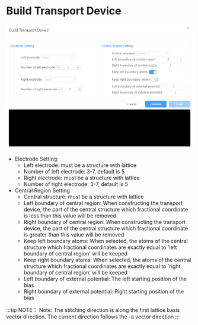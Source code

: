 # Build Transport Device


![build_crystal](../../nested/qstudio_manual_build_transport.png)

- Electrode Setting
  - Left electrode: must be a structure with lattice
  - Number of left electrode: 3-7, default is 5
  - Right electrode: must be a structure with lattice
  - Number of right electrode: 3-7, default is 5
- Central Region Setting
  - Central structure: must be a structure with lattice
  - Left boundary of central region: When constructing the transport device, the part of the central structure which fractional coordinate is less than this value will be removed
  - Right boundary of central region: When constructing the transport device, the part of the central structure which fractional coordinate is greater than this value will be removed
  - Keep left boundary atoms: When selected, the atoms of the central structure which fractional coordinates are exactly equal to 'left boundary of central region' will be keeped
  - Keep right boundary atoms: When selected, the atoms of the central structure which fractional coordinates are exactly equal to 'right boundary of central region' will be keeped
  - Left boundary of external potential: The left starting position of the bias
  - Right boundary of external potential: Right starting position of the bias

:::tip NOTE：
Note: The stitching direction is along the first lattice basis vector direction. The current direction follows the -a vector direction
:::